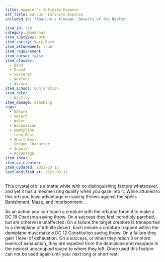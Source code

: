 ```yaml
---
title: Augmier's Infinite Expanse
alt_title: Karsus' Infinite Expanse
included_in: "Amarune's Almanac: Deserts of the Realms"

item_id: 320
category: Wondrous
item_subtypes: Orb
item_rarity: Very Rare
item_attunement: true
item_requirement: 
item_curse: false
item_classes: 
  - Bard
  - Druid
  - Sorcerer
  - Warlock
  - Wizard
item_school: Conjuration
item_role: 
  - Utility
item_damage: Slashing
tags:
  - Nature
  - Desert
  - Water
  - Exhaustion
  - Demiplane
  - Long Rest
  - Short Rest
  - Unique Character
  - Augmier
  - Advantage
item_idea: 
item_co_creator: 
item_updated: 2021-03-13
last_modified_at: 2021-03-13
---
```


This crystal orb is a matte white with no distinguishing factors whatsoever, and yet it has a mesmerizing quality when you gaze into it. While attuned to this orb you have advantage on saving throws against the spells <magic-spell>Banishment</magic-spell>, <magic-spell>Maze</magic-spell>, and <magic-spell>Imprisonment</magic-spell>.  

As an action you can touch a creature with the orb and force it to make a DC 18 Charisma saving throw. On a success they feel incredibly parched, but are otherwise unaffected. On a failure the target creature is transported to a demiplane of infinite desert. Each minute a creature trapped within the demiplane must make a DC 12 Constitution saving throw. On a failure they gain 1 level of exhaustion. On a success, or when they reach 3 or more levels of exhaustion, they are expelled from the demiplane and reappear in the nearest unoccupied space to where they left. Once used this feature can not be used again until your next long or short rest.

